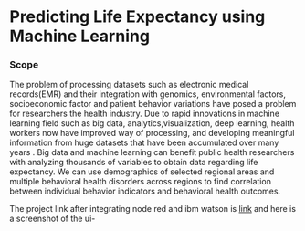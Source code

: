 # Predicting Life Expectancy using Machine Learning
### Scope
The problem of processing datasets such as electronic medical records(EMR)  and their integration with genomics, environmental factors, socioeconomic factor and patient behavior variations have posed a problem for researchers the health industry. Due to rapid innovations in machine learning field such as big data,  analytics,visualization, deep learning, health workers now have improved way of processing, and developing meaningful information from huge datasets that have been accumulated over many years . 
Big data and machine learning can benefit public health researchers with analyzing thousands of variables to obtain data regarding life expectancy. We can use demographics of selected regional areas and multiple behavioral health disorders across regions to find correlation between individual behavior indicators and behavioral health outcomes. 

The project link after integrating node red and ibm watson is [link](https://node-red-feyog.eu-gb.mybluemix.net/ui/) and here is a screenshot of the ui-
